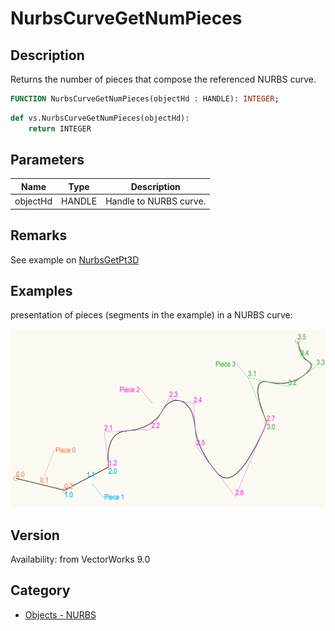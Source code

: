 # NurbsCurveGetNumPieces

## Description
Returns the number of pieces that compose the referenced NURBS curve.

```pascal
FUNCTION NurbsCurveGetNumPieces(objectHd : HANDLE): INTEGER;
```

```python
def vs.NurbsCurveGetNumPieces(objectHd):
    return INTEGER
```

## Parameters
|Name|Type|Description|
|---|---|---|
|objectHd|HANDLE|Handle to NURBS curve.|

## Remarks
See example on [NurbsGetPt3D](NurbsGetPt3D.md)

## Examples
presentation of pieces (segments in the example) in a NURBS curve:

![NURBS_Pieces.png](files/NURBS_Pieces.png)

## Version
Availability: from VectorWorks 9.0

## Category
* [Objects - NURBS](../Categories/Objects%20-%20NURBS.md)
